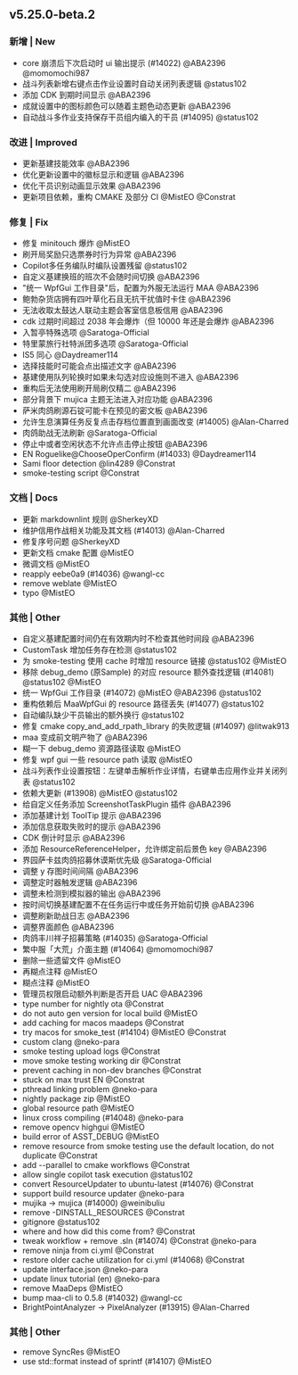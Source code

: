 ## v5.25.0-beta.2

### 新增 | New

* core 崩溃后下次启动时 ui 输出提示 (#14022) @ABA2396 @momomochi987
* 战斗列表新增右键点击作业设置时自动关闭列表逻辑 @status102
* 添加 CDK 到期时间显示 @ABA2396
* 成就设置中的图标颜色可以随着主题色动态更新 @ABA2396
* 自动战斗多作业支持保存干员组内编入的干员 (#14095) @status102

### 改进 | Improved

* 更新基建技能效率 @ABA2396
* 优化更新设置中的徽标显示和逻辑 @ABA2396
* 优化干员识别动画显示效果 @ABA2396
* 更新项目依赖，重构 CMAKE 及部分 CI @MistEO @Constrat

### 修复 | Fix

* 修复 minitouch 爆炸 @MistEO
* 刷开局奖励只选票券时行为异常 @ABA2396
* Copilot多任务编队时编队设置残留 @status102
* 自定义基建换班的班次不会随时间切换 @ABA2396
* "统一 WpfGui 工作目录"后，配置为外服无法运行 MAA @ABA2396
* 鲍勃杂货店拥有四叶草化石且无抗干扰值时卡住 @ABA2396
* 无法收取太鼓达人联动主题会客室信息板信用 @ABA2396
* cdk 过期时间超过 2038 年会爆炸（但 10000 年还是会爆炸 @ABA2396
* 入暂亭特殊选项 @Saratoga-Official
* 特里蒙旅行社特派团多选项 @Saratoga-Official
* IS5 同心 @Daydreamer114
* 选择技能时可能会点出描述文字 @ABA2396
* 基建使用队列轮换时如果未勾选对应设施则不进入 @ABA2396
* 重构后无法使用刷开局刷仅精二 @ABA2396
* 部分背景下 mujica 主题无法进入对应功能 @ABA2396
* 萨米肉鸽刷源石锭可能卡在预见的密文板 @ABA2396
* 允许生息演算任务反复点击存档位置直到画面改变 (#14005) @Alan-Charred
* 肉鸽助战无法刷新 @Saratoga-Official
* 停止中或者空闲状态不允许点击停止按钮 @ABA2396
* EN Roguelike@ChooseOperConfirm (#14033) @Daydreamer114
* Sami floor detection @lin4289 @Constrat
* smoke-testing script @Constrat

### 文档 | Docs

* 更新 markdownlint 规则 @SherkeyXD
* 维护信用作战相关功能及其文档 (#14013) @Alan-Charred
* 修复序号问题 @SherkeyXD
* 更新文档 cmake 配置 @MistEO
* 微调文档 @MistEO
* reapply eebe0a9 (#14036) @wangl-cc
* remove weblate @MistEO
* typo @MistEO

### 其他 | Other

* 自定义基建配置时间仍在有效期内时不检查其他时间段 @ABA2396
* CustomTask 增加任务存在检测 @status102
* 为 smoke-testing 使用 cache 时增加 resource 链接 @status102 @MistEO
* 移除 debug_demo (原Sample) 的对应 resource 额外查找逻辑 (#14081) @status102 @MistEO
* 统一 WpfGui 工作目录 (#14072) @MistEO @ABA2396 @status102
* 重构依赖后 MaaWpfGui 的 resource 路径丢失 (#14077) @status102
* 自动编队缺少干员输出的额外换行 @status102
* 修复 cmake copy_and_add_rpath_library 的失败逻辑 (#14097) @litwak913
* maa 变成前文明产物了 @ABA2396
* 糊一下 debug_demo 资源路径读取 @MistEO
* 修复 wpf gui 一些 resource path 读取 @MistEO
* 战斗列表作业设置按钮：左键单击解析作业详情，右键单击应用作业并关闭列表 @status102
* 依赖大更新 (#13908) @MistEO @status102
* 给自定义任务添加 ScreenshotTaskPlugin 插件 @ABA2396
* 添加基建计划 ToolTip 提示 @ABA2396
* 添加信息获取失败时的提示 @ABA2396
* CDK 倒计时显示 @ABA2396
* 添加 ResourceReferenceHelper，允许绑定前后景色 key @ABA2396
* 界园萨卡兹肉鸽招募休谟斯优先级 @Saratoga-Official
* 调整 y 存图时间间隔 @ABA2396
* 调整定时器触发逻辑 @ABA2396
* 调整未检测到模拟器的输出 @ABA2396
* 按时间切换基建配置不在任务运行中或任务开始前切换 @ABA2396
* 调整刷新助战日志 @ABA2396
* 调整界面颜色 @ABA2396
* 肉鸽丰川祥子招募策略 (#14035) @Saratoga-Official
* 繁中服「大荒」介面主題 (#14064) @momomochi987
* 删除一些遗留文件 @MistEO
* 再糊点注释 @MistEO
* 糊点注释 @MistEO
* 管理员权限启动额外判断是否开启 UAC @ABA2396
* type number for nightly ota @Constrat
* do not auto gen version for local build @MistEO
* add caching for macos maadeps @Constrat
* try macos for smoke_test (#14104) @MistEO @Constrat
* custom clang @neko-para
* smoke testing upload logs @Constrat
* move smoke testing working dir @Constrat
* prevent caching in non-dev branches @Constrat
* stuck on max trust EN @Constrat
* pthread linking problem @neko-para
* nightly package zip @MistEO
* global resource path @MistEO
* linux cross compiling (#14048) @neko-para
* remove opencv highgui @MistEO
* build error of ASST_DEBUG @MistEO
* remove resource from smoke testing use the default location, do not duplicate @Constrat
* add --parallel to cmake workflows @Constrat
* allow single copilot task execution @status102
* convert ResourceUpdater to ubuntu-latest (#14076) @Constrat
* support build resource updater @neko-para
* mujika -> mujica (#14000) @weinibuliu
* remove -DINSTALL_RESOURCES @Constrat
* gitignore @status102
* where and how did this come from? @Constrat
* tweak workflow + remove .sln (#14074) @Constrat @neko-para
* remove ninja from ci.yml @Constrat
* restore older cache utilization for ci.yml (#14068) @Constrat
* update interface.json @neko-para
* update linux tutorial (en) @neko-para
* remove MaaDeps @MistEO
* bump maa-cli to 0.5.8 (#14032) @wangl-cc
* BrightPointAnalyzer -> PixelAnalyzer (#13915) @Alan-Charred

### 其他 | Other

* remove SyncRes @MistEO
* use std::format instead of sprintf (#14107) @MistEO
